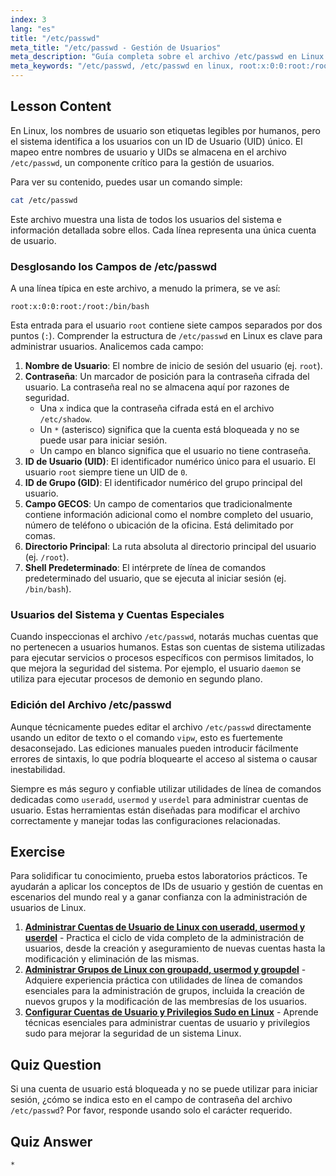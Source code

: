 ```yaml
---
index: 3
lang: "es"
title: "/etc/passwd"
meta_title: "/etc/passwd - Gestión de Usuarios"
meta_description: "Guía completa sobre el archivo /etc/passwd en Linux. Aprenda a interpretar campos de datos de usuario, entender UIDs y vea ejemplos como root:x:0:0:root:/root:/bin/bash."
meta_keywords: "/etc/passwd, /etc/passwd en linux, root:x:0:0:root:/root:/bin/bash, ID de usuario, UID, gestión de usuarios, tutorial Linux"
---
```


## Lesson Content

En Linux, los nombres de usuario son etiquetas legibles por humanos, pero el sistema identifica a los usuarios con un ID de Usuario (UID) único. El mapeo entre nombres de usuario y UIDs se almacena en el archivo `/etc/passwd`, un componente crítico para la gestión de usuarios.

Para ver su contenido, puedes usar un comando simple:

```bash
cat /etc/passwd
```

Este archivo muestra una lista de todos los usuarios del sistema e información detallada sobre ellos. Cada línea representa una única cuenta de usuario.

### Desglosando los Campos de /etc/passwd

A una línea típica en este archivo, a menudo la primera, se ve así:

```plaintext
root:x:0:0:root:/root:/bin/bash
```

Esta entrada para el usuario `root` contiene siete campos separados por dos puntos (`:`). Comprender la estructura de `/etc/passwd` en Linux es clave para administrar usuarios. Analicemos cada campo:

1.  **Nombre de Usuario**: El nombre de inicio de sesión del usuario (ej. `root`).
2.  **Contraseña**: Un marcador de posición para la contraseña cifrada del usuario. La contraseña real no se almacena aquí por razones de seguridad.
    - Una `x` indica que la contraseña cifrada está en el archivo `/etc/shadow`.
    - Un `*` (asterisco) significa que la cuenta está bloqueada y no se puede usar para iniciar sesión.
    - Un campo en blanco significa que el usuario no tiene contraseña.
3.  **ID de Usuario (UID)**: El identificador numérico único para el usuario. El usuario `root` siempre tiene un UID de `0`.
4.  **ID de Grupo (GID)**: El identificador numérico del grupo principal del usuario.
5.  **Campo GECOS**: Un campo de comentarios que tradicionalmente contiene información adicional como el nombre completo del usuario, número de teléfono o ubicación de la oficina. Está delimitado por comas.
6.  **Directorio Principal**: La ruta absoluta al directorio principal del usuario (ej. `/root`).
7.  **Shell Predeterminado**: El intérprete de línea de comandos predeterminado del usuario, que se ejecuta al iniciar sesión (ej. `/bin/bash`).

### Usuarios del Sistema y Cuentas Especiales

Cuando inspeccionas el archivo `/etc/passwd`, notarás muchas cuentas que no pertenecen a usuarios humanos. Estas son cuentas de sistema utilizadas para ejecutar servicios o procesos específicos con permisos limitados, lo que mejora la seguridad del sistema. Por ejemplo, el usuario `daemon` se utiliza para ejecutar procesos de demonio en segundo plano.

### Edición del Archivo /etc/passwd

Aunque técnicamente puedes editar el archivo `/etc/passwd` directamente usando un editor de texto o el comando `vipw`, esto es fuertemente desaconsejado. Las ediciones manuales pueden introducir fácilmente errores de sintaxis, lo que podría bloquearte el acceso al sistema o causar inestabilidad.

Siempre es más seguro y confiable utilizar utilidades de línea de comandos dedicadas como `useradd`, `usermod` y `userdel` para administrar cuentas de usuario. Estas herramientas están diseñadas para modificar el archivo correctamente y manejar todas las configuraciones relacionadas.

## Exercise

Para solidificar tu conocimiento, prueba estos laboratorios prácticos. Te ayudarán a aplicar los conceptos de IDs de usuario y gestión de cuentas en escenarios del mundo real y a ganar confianza con la administración de usuarios de Linux.

1.  **[Administrar Cuentas de Usuario de Linux con useradd, usermod y userdel](https://labex.io/es/labs/comptia-manage-linux-user-accounts-with-useradd-usermod-and-userdel-590837)** - Practica el ciclo de vida completo de la administración de usuarios, desde la creación y aseguramiento de nuevas cuentas hasta la modificación y eliminación de las mismas.
2.  **[Administrar Grupos de Linux con groupadd, usermod y groupdel](https://labex.io/es/labs/comptia-manage-linux-groups-with-groupadd-usermod-and-groupdel-590836)** - Adquiere experiencia práctica con utilidades de línea de comandos esenciales para la administración de grupos, incluida la creación de nuevos grupos y la modificación de las membresías de los usuarios.
3.  **[Configurar Cuentas de Usuario y Privilegios Sudo en Linux](https://labex.io/es/labs/comptia-configure-user-accounts-and-sudo-privileges-in-linux-590856)** - Aprende técnicas esenciales para administrar cuentas de usuario y privilegios sudo para mejorar la seguridad de un sistema Linux.

## Quiz Question

Si una cuenta de usuario está bloqueada y no se puede utilizar para iniciar sesión, ¿cómo se indica esto en el campo de contraseña del archivo `/etc/passwd`? Por favor, responde usando solo el carácter requerido.

## Quiz Answer

`*`
